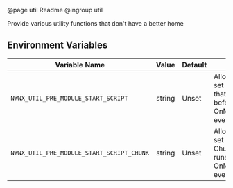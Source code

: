@page util Readme
@ingroup util 

Provide various utility functions that don't have a better home

## Environment Variables

| Variable Name | Value | Default | Notes |
| ------------- | :---: | ------- | ----- |
| `NWNX_UTIL_PRE_MODULE_START_SCRIPT` | string | Unset | Allows you to set a NWScript that runs before the OnModuleLoad event
| `NWNX_UTIL_PRE_MODULE_START_SCRIPT_CHUNK` | string | Unset | Allows you to set a NWScript Chunk that runs before the OnModuleLoad event
